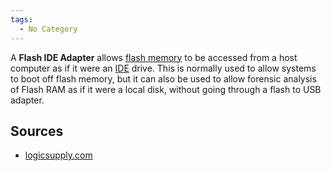 ```yaml
---
tags:
  - No Category
---
```

A **Flash IDE Adapter** allows [flash memory](flash_memory.md)
to be accessed from a host computer as if it were an
[IDE](ide.md) drive. This is normally used to allow systems to
boot off flash memory, but it can also be used to allow forensic
analysis of Flash RAM as if it were a local disk, without going through
a flash to USB adapter.

## Sources

- [logicsupply.com](https://www.onlogic.com)
